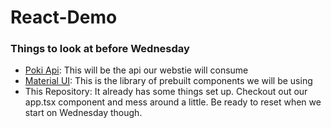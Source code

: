 # React-Demo


### Things to look at before Wednesday
- [Poki Api](https://pokeapi.co/): This will be the api our webstie will consume
- [Material UI](https://material-ui.com/): This is the library of prebuilt components we will be using
- This Repository: It already has some things set up. Checkout out our app.tsx component and mess around a little. Be ready to reset when we start on Wednesday though.